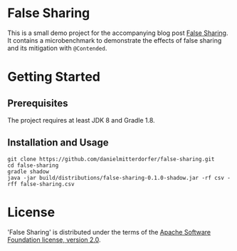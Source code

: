 False Sharing
=============

This is a small demo project for the accompanying blog post [False Sharing](http://daniel.mitterdorfer.name/articles/2014/false-sharing/). It contains a microbenchmark to demonstrate the effects of false sharing and its mitigation with `@Contended`.

# Getting Started

## Prerequisites

The project requires at least JDK 8 and Gradle 1.8.

## Installation and Usage

```
git clone https://github.com/danielmitterdorfer/false-sharing.git
cd false-sharing
gradle shadow
java -jar build/distributions/false-sharing-0.1.0-shadow.jar -rf csv -rff false-sharing.csv
```

# License

'False Sharing' is distributed under the terms of the [Apache Software Foundation license, version 2.0](http://www.apache.org/licenses/LICENSE-2.0.html).